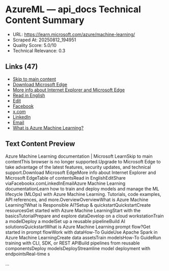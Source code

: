 # AzureML — api_docs Technical Content Summary

- URL: https://learn.microsoft.com/azure/machine-learning/
- Scraped At: 20250812_194951
- Quality Score: 5.0/10
- Technical Relevance: 0.3

## Links (47)
- [Skip to main content](#main)
- [Download Microsoft Edge](https://go.microsoft.com/fwlink/p/?LinkID=2092881 )
- [More info about Internet Explorer and Microsoft Edge](https://learn.microsoft.com/en-us/lifecycle/faq/internet-explorer-microsoft-edge)
- [Read in English](#)
- [Edit](https://github.com/MicrosoftDocs/azure-ai-docs/blob/main/articles/machine-learning/index.yml)
- [Facebook](#)
- [x.com](#)
- [LinkedIn](#)
- [Email](#)
- [What is Azure Machine Learning?](overview-what-is-azure-machine-learning?view=azureml-api-2)

## Text Content Preview

Azure Machine Learning documentation | Microsoft LearnSkip to main contentThis browser is no longer supported.Upgrade to Microsoft Edge to take advantage of the latest features, security updates, and technical support.Download Microsoft EdgeMore info about Internet Explorer and Microsoft EdgeTable of contentsRead in EnglishEditShare viaFacebookx.comLinkedInEmailAzure Machine Learning documentationLearn how to train and deploy models and manage the ML lifecycle (MLOps) with Azure Machine Learning. Tutorials, code examples, API references, and more.OverviewOverviewWhat is Azure Machine Learning?What is Responsible AI?Setup & quickstartQuickstartCreate resourcesGet started with Azure Machine LearningStart with the basicsTutorialPrepare and explore dataDevelop on a cloud workstationTrain a modelDeploy a modelSet up a reusable pipelineBuild AI solutionsQuickstartWhat is Azure Machine Learning prompt flow?Get started in prompt flowWork with dataHow-To GuideUse Apache Spark in Azure Machine LearningCreate data assetsTrain modelsHow-To GuideRun training with CLI, SDK, or REST APIBuild pipelines from reusable componentsDeploy modelsDeployStreamline model deployment with endpointsReal-time s

…
